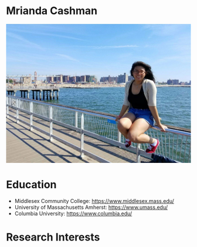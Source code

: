 # Mrianda Cashman
![Me](20170904.jpg)
# Education
- Middlesex Community College:  https://www.middlesex.mass.edu/
- University of Massachusetts Amherst:  https://www.umass.edu/
- Columbia University:  https://www.columbia.edu/

# Research Interests
